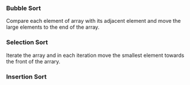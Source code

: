 ### Bubble Sort
Compare each element of array with its adjacent element and move the large elements to the end of the array.

### Selection Sort
Iterate the array and in each iteration move the smallest element towards the front of the arrary.

### Insertion Sort